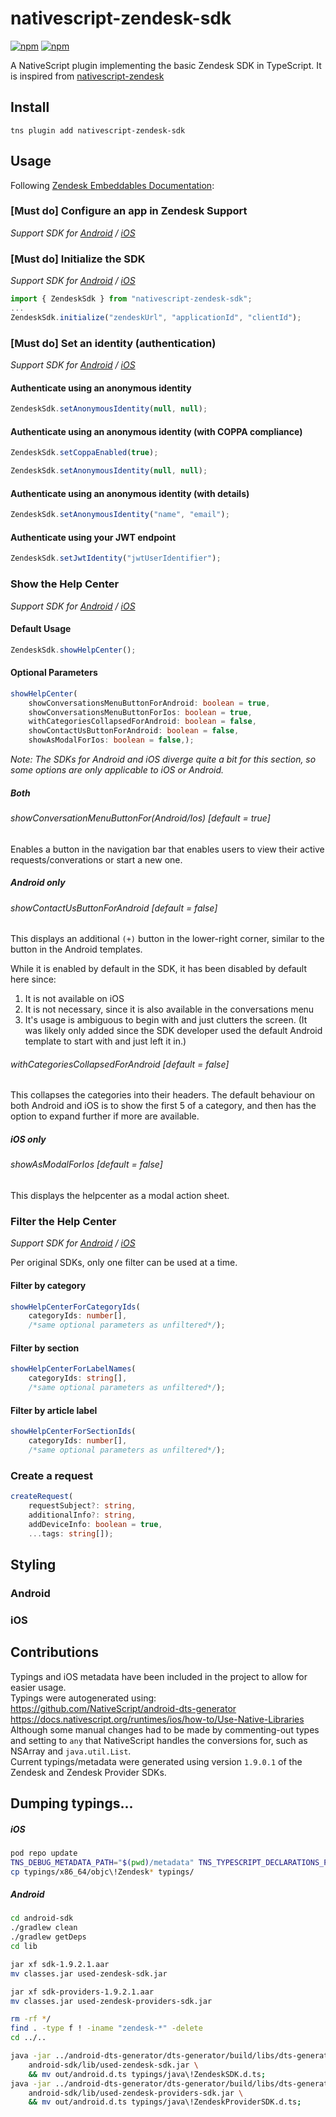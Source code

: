 # nativescript-zendesk-sdk
[![npm](https://img.shields.io/npm/v/nativescript-zendesk-sdk.svg)](https://www.npmjs.com/package/nativescript-localize)
[![npm](https://img.shields.io/npm/dt/nativescript-zendesk-sdk.svg?label=npm%20downloads)](https://www.npmjs.com/package/nativescript-localize)

A NativeScript plugin implementing the basic Zendesk SDK in TypeScript.
It is inspired from [nativescript-zendesk](https://github.com/sitefinitysteve/nativescript-zendesk)

## Install
```shell
tns plugin add nativescript-zendesk-sdk
```

## Usage

Following [Zendesk Embeddables Documentation](https://developer.zendesk.com/embeddables):

### [Must do] Configure an app in Zendesk Support
_Support SDK for [Android](https://developer.zendesk.com/embeddables/docs/android/configure_an_app) / [iOS](https://developer.zendesk.com/embeddables/docs/ios/configure_an_app)_

### [Must do] Initialize the SDK
_Support SDK for [Android](https://developer.zendesk.com/embeddables/docs/android/initialize_sdk) / [iOS](https://developer.zendesk.com/embeddables/docs/ios/initialize_sdk)_
```typescript
import { ZendeskSdk } from "nativescript-zendesk-sdk";
...
ZendeskSdk.initialize("zendeskUrl", "applicationId", "clientId");
```
### [Must do] Set an identity (authentication)
_Support SDK for [Android](https://developer.zendesk.com/embeddables/docs/android/set_an_identity) / [iOS](https://developer.zendesk.com/embeddables/docs/ios/set_an_identity)_

#### Authenticate using an anonymous identity
```typescript
ZendeskSdk.setAnonymousIdentity(null, null);
```

#### Authenticate using an anonymous identity (with COPPA compliance)
```typescript
ZendeskSdk.setCoppaEnabled(true);

ZendeskSdk.setAnonymousIdentity(null, null);
```

#### Authenticate using an anonymous identity (with details)
```typescript
ZendeskSdk.setAnonymousIdentity("name", "email");
```

#### Authenticate using your JWT endpoint
```typescript
ZendeskSdk.setJwtIdentity("jwtUserIdentifier");
```

### Show the Help Center
_Support SDK for [Android](https://developer.zendesk.com/embeddables/docs/android/show_help_center) / [iOS](https://developer.zendesk.com/embeddables/docs/ios/show_help_center)_

#### Default Usage
```typescript
ZendeskSdk.showHelpCenter();
```

#### Optional Parameters
```typescript
showHelpCenter(
    showConversationsMenuButtonForAndroid: boolean = true,
    showConversationsMenuButtonForIos: boolean = true,
    withCategoriesCollapsedForAndroid: boolean = false,
    showContactUsButtonForAndroid: boolean = false,
    showAsModalForIos: boolean = false,);
```

_Note:  The SDKs for Android and iOS diverge quite a bit for this section, so some options are only applicable to iOS or Android._

##### Both

###### showConversationMenuButtonFor(Android/Ios) [_default = true_]
Enables a button in the navigation bar that enables users to view their active requests/converations or start a new one.

##### Android only

###### showContactUsButtonForAndroid [_default = false_]
This displays an additional `(+)` button in the lower-right corner, similar to the button in the Android templates.

While it is enabled by default in the SDK, it has been disabled by default here since:
1. It is not available on iOS
2. It is not necessary, since it is also available in the conversations menu
3. It's usage is ambiguous to begin with and just clutters the screen. (It was likely only added since the SDK developer used the default Android template to start with and just left it in.)

###### withCategoriesCollapsedForAndroid [_default = false_]
This collapses the categories into their headers. The default behaviour on both Android and iOS is to show the first 5 of a category, and then has the option to expand further if more are available.

##### iOS only

###### showAsModalForIos [_default = false_]
This displays the helpcenter as a modal action sheet.

### Filter the Help Center
_Support SDK for [Android](https://developer.zendesk.com/embeddables/docs/android/filter_help_center) / [iOS](https://developer.zendesk.com/embeddables/docs/iOS/filter_help_center)_

Per original SDKs, only one filter can be used at a time.

#### Filter by category
```typescript
showHelpCenterForCategoryIds(
    categoryIds: number[],
    /*same optional parameters as unfiltered*/);
```

#### Filter by section
```typescript
showHelpCenterForLabelNames(
    categoryIds: string[],
    /*same optional parameters as unfiltered*/);
```

#### Filter by article label
```typescript
showHelpCenterForSectionIds(
    categoryIds: number[],
    /*same optional parameters as unfiltered*/);
```

### Create a request
```typescript
createRequest(
    requestSubject?: string,
    additionalInfo?: string,
    addDeviceInfo: boolean = true,
    ...tags: string[]);
```

## Styling

### Android

### iOS

## Contributions
Typings and iOS metadata have been included in the project to allow for easier usage.  
Typings were autogenerated using:  
https://github.com/NativeScript/android-dts-generator  
https://docs.nativescript.org/runtimes/ios/how-to/Use-Native-Libraries  
Although some manual changes had to be made by commenting-out types and setting to `any` that NativeScript handles the conversions for, such as NSArray and `java.util.List`.  
Current typings/metadata were generated using version `1.9.0.1` of the Zendesk and Zendesk Provider SDKs.

## Dumping typings...
##### iOS
```sh
pod repo update
TNS_DEBUG_METADATA_PATH="$(pwd)/metadata" TNS_TYPESCRIPT_DECLARATIONS_PATH="$(pwd)/typings" npm run demo.ios
cp typings/x86_64/objc\!Zendesk* typings/
```

##### Android
```sh
cd android-sdk
./gradlew clean
./gradlew getDeps
cd lib

jar xf sdk-1.9.2.1.aar
mv classes.jar used-zendesk-sdk.jar

jar xf sdk-providers-1.9.2.1.aar
mv classes.jar used-zendesk-providers-sdk.jar

rm -rf */
find . -type f ! -iname "zendesk-*" -delete
cd ../..

java -jar ../android-dts-generator/dts-generator/build/libs/dts-generator.jar -input \
    android-sdk/lib/used-zendesk-sdk.jar \
    && mv out/android.d.ts typings/java\!ZendeskSDK.d.ts;
java -jar ../android-dts-generator/dts-generator/build/libs/dts-generator.jar -input \
    android-sdk/lib/used-zendesk-providers-sdk.jar \
    && mv out/android.d.ts typings/java\!ZendeskProviderSDK.d.ts;
```
